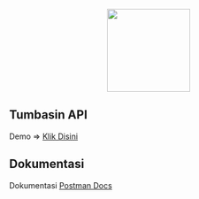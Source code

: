 <p align="center"><img src="https://app.tumbasin.id/tumbasin_logo.png" width="150"></p>

## Tumbasin API

Demo => [Klik Disini](https://tumbasin-id.herokuapp.com)

## Dokumentasi

Dokumentasi [Postman Docs](https://documenter.getpostman.com/view/1379625/SVtZtk91)
